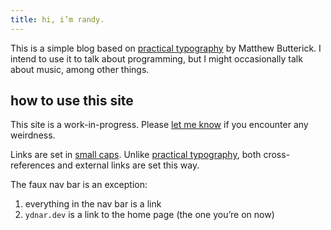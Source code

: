 ```yaml
---
title: hi, i’m randy.
---
```


This is a simple blog based on
[practical typography](https://0x0.st/Njj5)
by Matthew Butterick.
I intend to use it to talk about programming,
but I might occasionally talk about music, among other things.


## how to use this site

<div class="aside">
    This site is a work-in-progress.
    Please
    <a href="mailto:randolph.henry.work@gmail.com">let me know</a>
    if you encounter any weirdness.
</div>

Links are set in [small caps](/).
Unlike [practical typography](https://0x0.st/Njj5),
both cross-references and external links are set this way.

The faux nav bar is an exception:

1. everything in the nav bar is a link
2. `ydnar.dev` is a link to the home page
(the one you’re on now)

